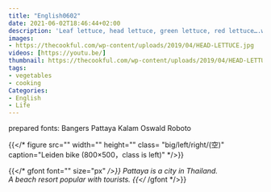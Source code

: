 ```yaml
---
title: "English0602"
date: 2021-06-02T18:46:44+02:00
description: 'Leaf lettuce, head lettuce, green lettuce, red lettuce….who knew there were so many kinds of lettuce? This is your handy guide to knowing what kind of lettuce is known as head lettuce.'
images:
- https://thecookful.com/wp-content/uploads/2019/04/HEAD-LETTUCE.jpg
videos: [https://youtu.be/]
thumbnail: https://thecookful.com/wp-content/uploads/2019/04/HEAD-LETTUCE.jpg
tags:
- vegetables
- cooking
Categories:
- English
- Life
---
```

prepared fonts:
Bangers Pattaya Kalam
Oswald  Roboto

{{</* figure src="" width="" height="" class= "big/left/right/(空)" caption="Leiden bike (800×500，class is left)" */>}}

{{</* gfont font="" size="px" */>}}
Pattaya is a city in Thailand.<br>A beach resort popular with tourists.
{{</* /gfont */>}} <br>
